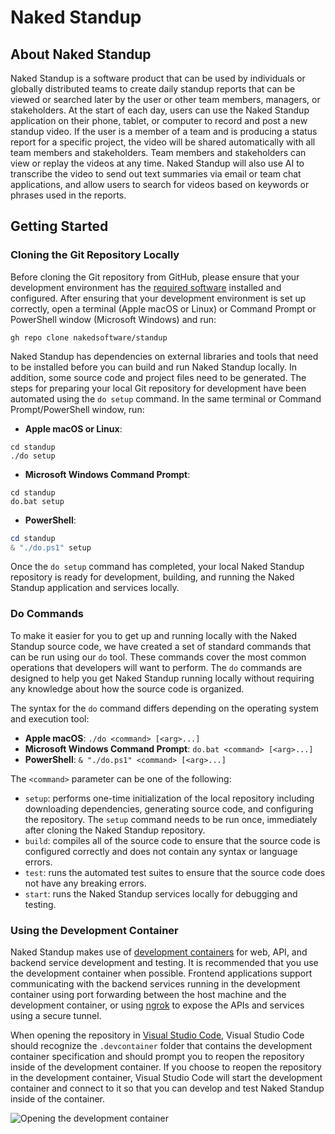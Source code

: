 # Naked Standup

## About Naked Standup

Naked Standup is a software product that can be used by individuals or globally distributed teams to create daily standup reports that can be viewed or searched later by the user or other team members, managers, or stakeholders. At the start of each day, users can use the Naked Standup application on their phone, tablet, or computer to record and post a new standup video. If the user is a member of a team and is producing a status report for a specific project, the video will be shared automatically with all team members and stakeholders. Team members and stakeholders can view or replay the videos at any time. Naked Standup will also use AI to transcribe the video to send out text summaries via email or team chat applications, and allow users to search for videos based on keywords or phrases used in the reports.

## Getting Started

### Cloning the Git Repository Locally

Before cloning the Git repository from GitHub, please ensure that your development environment has the [required software](docs/software_requirements.md) installed and configured. After ensuring that your development environment is set up correctly, open a terminal (Apple macOS or Linux) or Command Prompt or PowerShell window (Microsoft Windows) and run:

    gh repo clone nakedsoftware/standup

Naked Standup has dependencies on external libraries and tools that need to be installed before you can build and run Naked Standup locally. In addition, some source code and project files need to be generated. The steps for preparing your local Git repository for development have been automated using the `do setup` command. In the same terminal or Command Prompt/PowerShell window, run:

- __Apple macOS or Linux__:

```shell
cd standup
./do setup
```

- __Microsoft Windows Command Prompt__:

```batch
cd standup
do.bat setup
```

- __PowerShell__:

```powershell
cd standup
& "./do.ps1" setup
```

Once the `do setup` command has completed, your local Naked Standup repository is ready for development, building, and running the Naked Standup application and services locally.

### Do Commands

To make it easier for you to get up and running locally with the Naked Standup source code, we have created a set of standard commands that can be run using our `do` tool. These commands cover the most common operations that developers will want to perform. The `do` commands are designed to help you get Naked Standup running locally without requiring any knowledge about how the source code is organized.

The syntax for the `do` command differs depending on the operating system and execution tool:

- __Apple macOS__: `./do <command> [<arg>...]`
- __Microsoft Windows Command Prompt__: `do.bat <command> [<arg>...]`
- __PowerShell__: `& "./do.ps1" <command> [<arg>...]`

The `<command>` parameter can be one of the following:

- `setup`: performs one-time initialization of the local repository including downloading dependencies, generating source code, and configuring the repository. The `setup` command needs to be run once, immediately after cloning the Naked Standup repository.
- `build`: compiles all of the source code to ensure that the source code is configured correctly and does not contain any syntax or language errors.
- `test`: runs the automated test suites to ensure that the source code does not have any breaking errors.
- `start`: runs the Naked Standup services locally for debugging and testing.

### Using the Development Container

Naked Standup makes use of [development containers](https://containers.dev) for web, API, and backend service development and testing. It is recommended that you use the development container when possible. Frontend applications support communicating with the backend services running in the development container using port forwarding between the host machine and the development container, or using [ngrok](https://ngrok.com) to expose the APIs and services using a secure tunnel.

When opening the repository in [Visual Studio Code](https://code.visualstudio.com), Visual Studio Code should recognize the `.devcontainer` folder that contains the development container specification and should prompt you to reopen the repository inside of the development container. If you choose to reopen the repository in the development container, Visual Studio Code will start the development container and connect to it so that you can develop and test Naked Standup inside of the container.

![Opening the development container](assets/devcontainer.gif)

